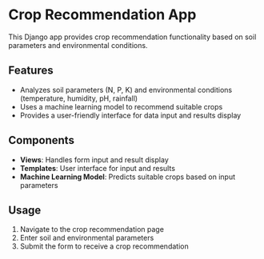 # Crop Recommendation App

This Django app provides crop recommendation functionality based on soil parameters and environmental conditions.

## Features

- Analyzes soil parameters (N, P, K) and environmental conditions (temperature, humidity, pH, rainfall)
- Uses a machine learning model to recommend suitable crops
- Provides a user-friendly interface for data input and results display

## Components

- **Views**: Handles form input and result display
- **Templates**: User interface for input and results
- **Machine Learning Model**: Predicts suitable crops based on input parameters

## Usage

1. Navigate to the crop recommendation page
2. Enter soil and environmental parameters
3. Submit the form to receive a crop recommendation